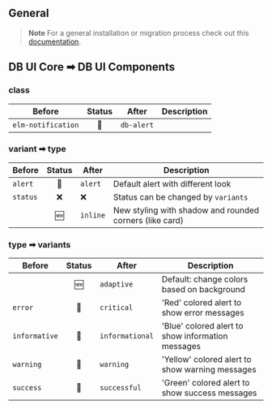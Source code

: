 ## General

> **Note**
> For a general installation or migration process check out this [documentation](https://www.npmjs.com/package/@db-ui/components).

## DB UI Core ➡ DB UI Components

### class

| Before             | Status | After      | Description |
| ------------------ | :----: | ---------- | ----------- |
| `elm-notification` |   🔁   | `db-alert` |             |

### variant ➡ type

| Before   | Status | After    | Description                                            |
| -------- | :----: | -------- | ------------------------------------------------------ |
| `alert`  |   🔁   | `alert`  | Default alert with different look                      |
| `status` |   ❌   | ❌       | Status can be changed by `variants`                    |
|          |   🆕   | `inline` | New styling with shadow and rounded corners (like card) |

### type ➡ variants

| Before        | Status | After           | Description                                       |
| ------------- | :----: | --------------- | ------------------------------------------------- |
|               |   🆕   | `adaptive`      | Default: change colors based on background        |
| `error`       |   🔁   | `critical`      | 'Red' colored alert to show error messages        |
| `informative` |   🔁   | `informational` | 'Blue' colored alert to show information messages |
| `warning`     |   🔁   | `warning`       | 'Yellow' colored alert to show warning messages   |
| `success`     |   🔁   | `successful`    | 'Green' colored alert to show success messages    |
